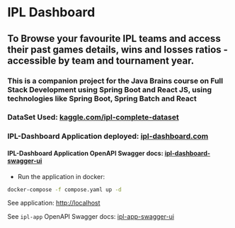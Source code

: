 # IPL Dashboard

## To Browse your favourite IPL teams and access their past games details, wins and losses ratios - accessible by team and tournament year.

### This is a companion project for the Java Brains course on Full Stack Development using Spring Boot and React JS, using technologies like Spring Boot, Spring Batch and React

### DataSet Used: [kaggle.com/ipl-complete-dataset](https://www.kaggle.com/patrickb1912/ipl-complete-dataset-20082020/metadata)

### IPL-Dashboard Application deployed: [ipl-dashboard.com](http://129.154.43.221)

#### IPL-Dashboard Application OpenAPI Swagger docs: [ipl-dashboard-swagger-ui](http://129.154.43.221/app/swagger-ui/index.html)

- Run the application in docker:

```sh
docker-compose -f compose.yaml up -d
```

See application: [http://localhost](http://localhost)

See `ipl-app` OpenAPI Swagger docs: [ipl-app-swagger-ui](http://localhost/app/swagger-ui/index.html)
